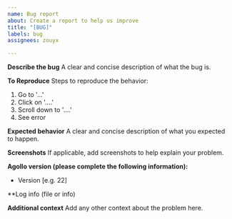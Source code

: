 ```yaml
---
name: Bug report
about: Create a report to help us improve
title: "[BUG]"
labels: bug
assignees: zouyx

---
```


**Describe the bug**
A clear and concise description of what the bug is.

**To Reproduce**
Steps to reproduce the behavior:
1. Go to '...'
2. Click on '....'
3. Scroll down to '....'
4. See error

**Expected behavior**
A clear and concise description of what you expected to happen.

**Screenshots**
If applicable, add screenshots to help explain your problem.

**Agollo version (please complete the following information):**
 - Version [e.g. 22]

**Log info (file or info)

**Additional context**
Add any other context about the problem here.
